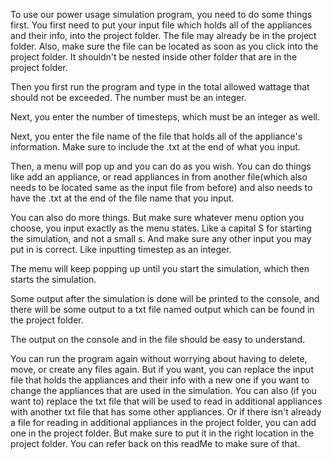 To use our power usage simulation program, you need to do some things first. You first need to put your input file which holds all of the appliances and their info,
into the project folder. The file may already be in the project folder. Also, make sure the file can be located as soon as you click into the project folder. It shouldn't be nested inside other folder that are in the project folder.

Then you first run the program and type in the total allowed wattage that should not be exceeded. The number must be an integer.

Next, you enter the number of timesteps, which must be an integer as well.

Next, you enter the file name of the file that holds all of the appliance's information. Make sure to include the .txt at the end of what you input.

Then, a menu will pop up and you can do as you wish. You can do things like add an appliance, or read appliances in from another file(which also needs to be located same as the input file from before)
and also needs to have the .txt at the end of the file name that you input.

You can also do more things. But make sure whatever menu option you choose, you input exactly as the menu states. Like a capital S for starting the simulation, and not a small s.
And make sure any other input you may put in is correct. Like inputting timestep as an integer.

The menu will keep popping up until you start the simulation, which then starts the simulation.

Some output after the simulation is done will be printed to the console, and there will be some output to a txt file named output which can be found in the project folder.

The output on the console and in the file should be easy to understand.

You can run the program again without worrying about having to delete, move, or create any files again. But if you want, you can replace the input file that holds the appliances and their info with a new one if you want to change the appliances that are used in the simulation. You can also (if you want to) replace the txt file that will be used to read in additional appliances with another txt file that has some other appliances. Or if there isn't already a file for reading in additional appliances in the project folder, you can add one in the project folder. But make sure to put it in the right location in the project folder. You can refer back on this readMe to make sure of that.
